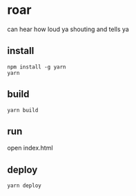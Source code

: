 # roar

can hear how loud ya shouting and tells ya

## install

```
npm install -g yarn
yarn
```

## build

```
yarn build
```

## run

open index.html

## deploy

```
yarn deploy
```
